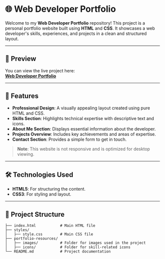 # 🌐 Web Developer Portfolio

Welcome to my **Web Developer Portfolio** repository! This project is a personal portfolio website built using **HTML** and **CSS**. It showcases a web developer's skills, experiences, and projects in a clean and structured layout. 

---

## 📸 Preview

You can view the live project here:  
[**Web Developer Portfolio**](https://mraysa.github.io/Web-developer-portfolio/)

---

## 🚀 Features

- **Professional Design**: A visually appealing layout created using pure HTML and CSS.  
- **Skills Section**: Highlights technical expertise with descriptive text and icons.  
- **About Me Section**: Displays essential information about the developer.  
- **Projects Overview**: Includes key achievements and areas of expertise.  
- **Contact Section**: Provides a simple form to get in touch.  

> **Note**: This website is not responsive and is optimized for desktop viewing.

---

## 🛠️ Technologies Used

- **HTML5**: For structuring the content.  
- **CSS3**: For styling and layout.  

---

## 📂 Project Structure

```plaintext
├── index.html           # Main HTML file
├── styles/
│   ├── style.css        # Main CSS file
├── portfolio-resources/
│   ├── images/          # Folder for images used in the project
│   ├── icons/           # Folder for skill-related icons
└── README.md            # Project documentation
